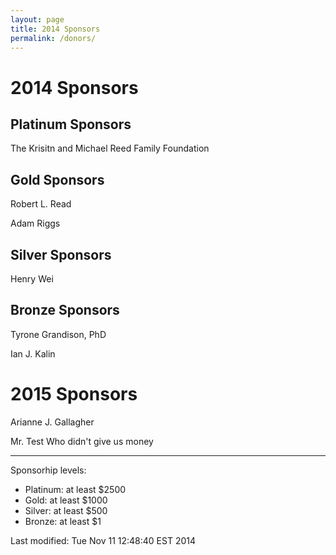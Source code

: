 ```yaml
---
layout: page
title: 2014 Sponsors
permalink: /donors/
---
```


# 2014 Sponsors

## Platinum Sponsors

The Krisitn and Michael Reed Family Foundation

## Gold Sponsors


Robert L. Read

Adam Riggs

## Silver Sponsors

Henry Wei

## Bronze Sponsors

Tyrone Grandison, PhD

Ian J. Kalin

# 2015 Sponsors

Arianne J. Gallagher

Mr. Test Who didn't give us money

---

Sponsorhip levels:

* Platinum: at least $2500
* Gold: at least  $1000
* Silver: at least $500
* Bronze: at least $1

<!-- hhmts start -->Last modified: Tue Nov 11 12:48:40 EST 2014 <!-- hhmts end -->
